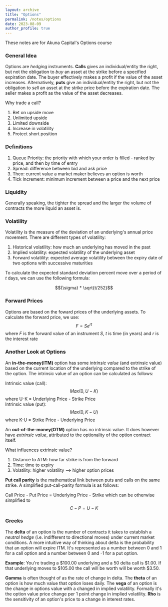 ```yaml
---
layout: archive
title: "Options"
permalink: /notes/options
date: 2023-08-09
author_profile: true
---
```


These notes are for Akuna Capital's Options course

### General Idea

Options are _hedging_ instruments. **Calls** gives an individual/entity the right, but not the obligation to _buy_ an asset at the strike before a specified expiration date. The buyer effectively makes a profit if the value of the asset increases. Alternatively, **puts** give an individual/entity the right, but not the obligation to _sell_ an asset at the strike price before the expiration date. The seller makes a profit as the value of the asset decreases. 

Why trade a call?

1. Bet on upside move
2. Unlimited upside 
3. Limited downside
4. Increase in volatility
5. Protect short position  

### Definitions

1. Queue Priority: the priority with which your order is filled - ranked by price, and then by time of entry  
2. Spread: difference between bid and ask price  
3. Theo: current value a market maker believes an option is worth  
4. Tick Increment: minimum increment between a price and the next price

### Liquidity

Generally speaking, the tighter the spread and the larger the volume of contracts the more liquid an asset is.

### Volatility

Volatility is the measure of the deviation of an underlying's annual price movement. There are different types of volatility:  

1. Historical volatility: how much an underlying has moved in the past
2. Implied volatility: expected volatility of the underlying asset
3. Forward volatility: expected average volatility between the expiry date of two options with successive maturities  

To calculate the expected standard deviation percent move over a period of $t$ days, we can use the following formula:  

$${\sigma} * \sqrt{t/252}$$ 

### Forward Prices 

Options are based on the foward prices of the underlying assets. To calculate the forward price, we use: $$F = Se^{rt}$$ where $F$ is the forward value of an instrument $S$, $t$ is time (in years) and $r$ is the interest rate

### Another Look at Options

An **in-the-money(ITM)** option has some _intrinsic value_ (and extrinsic value) based on the current location of the underlying compared to the strike of the option. The intrinsic value of an option can be calculated as follows:

Intrinsic value (call): $$Max(0, U-K)$$ where U-K = Underlying Price - Strike Price  
Intrinsic value (put): $$Max(0, K-U)$$ where K-U = Strike Price - Underlying Price

An **out-of-the-money(OTM)** option has no intrinsic value. It does however have _extrinsic value_, attributed to the optionality of the option contract itself.

What influences extrinsic value?

1. Distance to ATM: how far strike is from the forward
2. Time: time to expiry
3. Volatility: higher volatility --> higher option prices

**Put call parity** is the mathematical link between puts and calls on the same strike. A simplified put-call-parity formula is as follows:

Call Price - Put Price = Underlying Price - Strike which can be otherwise simplified to $$C-P = U-K$$

### Greeks

The **delta** of an option is the number of contracts it takes to establish a _neutral hedge_ (i.e. indifferent to directional moves) under current market conditions. A more intuitive way of thinking about delta is the probability that an option will expire ITM. It's represented as a number between 0 and 1 for a call option and a number between 0 and -1 for a put option. 

**Example**: You're trading a $\$$100.00 underlying and a 50 delta call is $\$$1.00. If that underlying moves to $\$$105.00 the call will be worth will be worth $\$$3.50.

**Gamma** is often thought of as the rate of change in delta. The **theta** of an option is how much value that option loses daily. The **vega** of an option is the change in options value with a changed in implied volatility. Formally it's the option value price change per 1 point change in implied volatility. **Rho** is the sensitivity of an option's price to a change in interest rates. 